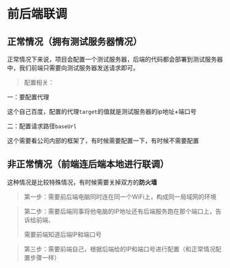 # 前后端联调



## 正常情况（拥有测试服务器情况）

正常情况下来说，项目会配置一个测试服务器，后端的代码都会部署到测试服务器中，我们前端只需要向测试服务器发送请求即可。



>配置相关：

一：要配置代理

这个自己百度，配置的代理`target`的值就是测试服务器的ip地址+端口号



二：配置请求路径`baseUrl`

这个需要看公司内部的框架了，有时候需要配置一下，有时候不需要配置





## 非正常情况（前端连后端本地进行联调）

这种情况是比较特殊情况，有时候需要关掉双方的**防火墙**



>第一步：需要前后端电脑同时连在同一个WiFi上，构成同一局域网的环境



>第二步：需要后端同事将他电脑的IP地址还有后端服务跑在那个端口上，告诉给前端、
>
>需要前端知道后端IP和端口号



>第三步：需要前端自己，根据后端给的IP和端口号进行配置（和正常情况配置步骤一样）